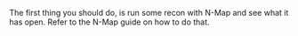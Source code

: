 The first thing you should do, is run some recon with N-Map and see what it has open. 
Refer to the N-Map guide on how to do that. 
